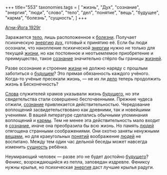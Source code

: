 +++
title="553"
taxonomies.tags = [
 "жизнь",
 "Дух",
 "сознание",
 "энергия",
 "люди",
 "слово",
 "тело",
 "дел",
 "понятие",
 "вещь",
 "будущее",
 "карма",
 "болезнь",
 "сущность",
]
+++

[Агни-Йога 1929г](/agni/1929)

Заражается [тело](/tags/тело), лишь расположенное к [болезни](/tags/болезнь). Получает психическую [энергию](/tags/[энергия](/tags/энергия)) [дух](/tags/Дух), готовый к принятию её. Если бы люди осознали, что накопление психической [энергии](/tags/[энергия](/tags/энергия)) нужно не только для текущей [жизни](/tags/жизнь), но как постоянное и неотъемлемое приобретение и преимущество, такое [сознание](/tags/сознание) значительно стёрло бы границы [жизней](/tags/жизнь).   

Разве осознание и строение [жизни](/tags/жизнь) не должно наряду с прошлым заботиться о [будущем](/tags/будущее)? Это прямая обязанность каждого учёного. Когда-то учёные пресекали жизнь, — не их ли [дело](/tags/дел) теперь продолжить жизнь в Бесконечность?   

[Слова](/tags/слово) служителей храмов указывали жизнь [будущего](/tags/будущее), но эти свидетельства стали совершенно беспочвенными. Прежние чудеса отжили, [сознание](/tags/сознание) привлекается действительностью. Чередование воплощений засвидетельствовано как древними, так и новейшими учениями. В вашей литературе сделались обычными упоминания воплощений и [кармы](/tags/карма). Тем не менее эта действительность мало входит в [сознание](/tags/сознание), иначе она преобразила бы всю жизнь. Но память [людей](/tags/люди) отягощена странными соображениями. Они охотно заняты ненужными [вещами](/tags/вещь), но для краеугольных [понятий](/tags/понятие) воображение [людей](/tags/люди) не воспитано. Между тем один час дельной беседы может навсегда изменить [сущность](/tags/сущность) ребёнка.   

Неумирающий человек — разве это не будет достойно [будущего](/tags/будущее)? Феникс, возрождающийся из пепла, заповедан издревле. Фениксу нужны крылья, но психическая [энергия](/tags/энергия) даст лучшие крылья радуги.